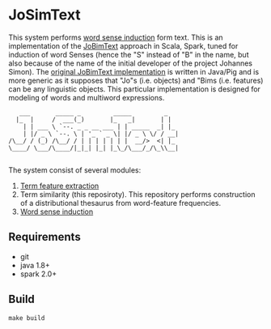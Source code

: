 JoSimText
========

This system performs [word sense induction](https://en.wikipedia.org/wiki/Word-sense_induction) form text. This is an implementation of the [JoBimText](http://www.jobimtext.org) approach 
 in Scala, Spark, tuned for induction of word Senses (hence the "S" instead of "B" in the name, but also because of the
 name of the initial developer of the project Johannes Simon). The [original JoBimText implementation](http://maggie.lt.informatik.tu-darmstadt.de/jobimtext/downloads/) is written 
 in Java/Pig and is more generic as it supposes that "Jo"s (i.e. objects) and "Bims (i.e. features) can be any linguistic objects. This particular implementation is designed for modeling of 
  words and multiword expressions. 




```
   ___       _____ _         _____         _   
  |_  |     /  ___(_)       |_   _|       | |  
    | | ___ \ `--. _ _ __ ___ | | _____  _| |_ 
    | |/ _ \ `--. \ | '_ ` _ \| |/ _ \ \/ / __|
/\__/ / (_) /\__/ / | | | | | | |  __/>  <| |_ 
\____/ \___/\____/|_|_| |_| |_\_/\___/_/\_\\__|
                                                                                            
```


The system consist of several modules:

1. [Term feature extraction](https://github.com/uhh-lt/lefex)
2. Term similarity (this reposiroty). This repository performs construction of a distributional thesaurus from word-feature frequencies.
3. [Word sense induction](https://github.com/uhh-lt/chinese-whispers)



Requirements
------------

- git
- java 1.8+
- spark 2.0+

<!--

Download Code & Prepare Data
----------------------------

- https://github.com/tudarmstadt-lt/noun-sense-induction
- https://github.com/tudarmstadt-lt/noun-sense-induction-scala
- https://github.com/tudarmstadt-lt/chinese-whispers
- https://github.com/johannessimon/wiki-wsd-task
- Place your raw text (one sentence per line) on HDFS. We will reference this file/folder in the following as TEXT_PATH. The HDFS output folder will be referenced as WSI_OUT
-->

Build
-------

```
make build
```

<!--

To run spark code:
```
spark-submit --master yarn-cluster [spark-options] --class [class-name] target/scala-2.10/noun-sense-induction_2.10-0.0.1.jar [args]
```

To avoid Spark errors, optionally increase timeouts on cluster (additional argument in spark-options):
```
--driver-java-options 
"-Dspark.core.connection.auth.wait.timeout=3600
-Dspark.core.connection.ack.wait.timeout=3600
-Dspark.akka.timeout=3600
-Dspark.storage.blockManagerSlaveTimeoutMs=360000
-Dspark.worker.timeout=360000
-Dspark.akka.retry.wait=360000
-Dspark.task.maxFailures=1"
```

Extract word/feature counts (noun-sense-induction)
------------------------

This extracts and counts words and word features (co-occurrences and dependencies) on a per-sentence basis
these frequencies are used both for DT computation, as well as for contextualization of sense clusters later on

Run the class "JoBimExtractAndCount" using Hadoop:

```
mvn-hadoop de.uhh.lt.wsi.JoBimExtractAndCount
-Dmapreduce.map.memory.mb=4096 
-Dmapreduce.task.io.sort.mb=1028
-Dmapreduce.local.map.tasks.maximum=4
-Dholing.dependencies=true
-Dholing.coocs=true
-Dmapred.max.split.size=1000000 
TEXT_PATH WSI_OUT/sentences-deps-coocs
```


- mapreduce.local.map.tasks.maximum -- maximum number of parallely executed local mappers
- holing.dependencies -- whether to write out dependency features (counts)
- holing.coocs -- whether to write out coocs (counts)
- mapred.max.split.size=1000000 -- one split is 1MB

Alternatively use the script: https://github.com/tudarmstadt-lt/joint/blob/master/run-nsi-hadoop.sh

Compute DT (noun-sense-induction-scala)
-----------

```
spark-submit 
--num-executors 260
--master yarn-cluster
--queue shortrunning
--driver-memory 7g
--executor-memory 1g
--class WordSimFromCounts
WSI_OUT/sentences-deps-coocs/DepWF-*
WSI_OUT/sentences-deps-coocs/W-*
WSI_OUT/sentences-deps-coocs/DepF-*
WSI_OUT/wordsim
100 0.0 2 10 2 LMI 3 100 100
```

- 100 -- compute 100 similar words per word
- 0.0 -- minimum feature significance is 0.0
- 2 -- use only features that were seen at least two times with every word
- 10 -- take only words seen at least 10 times
- 2 -- take only features seen at least 2 times (with any word)
- LMI -- use lexicographer's mutual information as significance score
- 3 -- round all similarities to 3 decimal places
- 100 -- use only 100 most significant features per word
- 100 -- compute only 100 most similar words per word

Alternatively use: https://github.com/tudarmstadt-lt/joint/blob/master/run-nsi-spark.sh

Sense Clustering (chinese-whispers)
-------

- Choose a local output folder to store data to (DATA_DIR)
- Save DT from HDFS to DATA_DIR/dt and run sense clustering:
```
hadoop fs -text WSI_OUT/wordsim/SimPruned/part* > DATA_DIR/dt
```

```
mvn-run de.uhh.lt.wsi.WSI
-clustering mcl
-in DATA_DIR/dt
-out DATA_DIR/dt_Clusters__e0__N010__n010-mcl
-N 10
-n 10
-e 0
```

- VM options (already set in mvn-run): -Xms8G -Xmx8G

Context Clue Aggregation (noun-sense-induction-scala)
----------

```
hadoop fs -put DATA_DIR/dt_Clusters__e0__N010__n010-mcl WSI_OUT/dt_Clusters__e0__N010__n010-mcl
```

**For co-occurrence clues:**
```
nohup spark-submit
--num-executors 200
--queue shortrunning
--master yarn-cluster
--class ClusterContextClueAggregator
--driver-memory 7g
--executor-memory 4g
WSI_OUT/dt_Clusters__e0__N010__n010-mcl
WSI_OUT/sentences-deps-coocs/W-*
WSI_OUT/sentences-deps-coocs/CoocF-*
WSI_OUT/sentences-deps-coocs/CoocWF-*
WithCoocs 10 2
```


**For dependency clues:**
```
nohup spark-submit
--num-executors 200
--queue shortrunning 
--master yarn-cluster
--class ClusterContextClueAggregator
--driver-memory 7g 
--executor-memory 4g
WSI_OUT/dt_Clusters__e0__N010__n010-mcl 
WSI_OUT/sentences-deps-coocs/W-*
WSI_OUT/sentences-deps-coocs/DepF-*
WSI_OUT/sentences-deps-coocs/DepWF-*
WithDeps 10 2```
```


Word Sense Disambiguation
----------------

```
spark-submit

--num-executors 20 --queue shortrunning --master yarn-cluster --class WSD --driver-memory 7g --executor-memory 7g --driver-java-options "-Dspark.storage.memoryFraction=0.1 -Dspark.shuffle.memoryFraction=0.1 -Dspark.core.connection.auth.wait.timeout=3600 -Dspark.core.connection.ack.wait.timeout=3600 -Dspark.akka.timeout=3600 -Dspark.storage.blockManagerSlaveTimeoutMs=360000 -Dspark.worker.timeout=360000 -Dspark.akka.retry.wait=360000 -Dspark.task.maxFailures=1 -Dspark.serializer=org.apache.spark.serializer.KryoSerializer"

target/scala-2.10/noun-sense-induction_2.10-0.0.1.jar
<SCORED-COOC-CLUES>
<SCORED-DEPENDENCY-CLUES>
<INSTANCES>
<OUTPUT>
0.00001 Product y
```

where <SCORED-COOC-CLUES> is a path on HDFS to the first file (...WithCoocs__twf2) and <SCORED-DEPENDENCY-CLUES> a path to the second file (...WithDeps__twf2). <OUTPUT> is the output path to write the result to (also on HDFS). "0.00001" is the smoothing, "Product" indicates that scores must be multiplicated, and the "y" for yes tells the classifier to take the "prior" score into account, i.e. the average cluster word frequency.

<INSTANCES> is the path of a file on HDFS containing the instances (to be sense-tagged) in the following format:

```
word <TAB> instance-id <TAB> coocs <TAB> deps
```

where instance-id is simply a unique ID for every instance, coocs is the sentence/context as a lemmatized set of words and deps is the comma-separated list of dependency features of the head word (e.g. "amod(@@,wild)").


Data Formats
========

Input Text 
----------

One text or sentence per line. Lines should not be too long, assume that line should fit in memory of one executor. 

Example:

```
This is a sample text. 
```


Feature and Word Counts
--------

```
word<TAB>freq
```

Example:

```
!disgustingly	2
!identifiable	1
!looked	1
!lounge	2
!past	1
!resorts	1
!snap	6
!stunning	1
!tells	1
!uk	2
```

Word Feature Counts
---------

```
word<TAB>feature<TAB>count
```

Example:

```
!	amod(dreadful,@)	1
!	amod(heavy,@)	1
!	appos(�,@)	1
!	ccomp(reckon,@)	1
!	conj(Bells,@)	1
!	conj(proposal,@)	1
!	dep(@,meeting)	1
!	dep(Feck,@)	1
!	dep(Meet,@)	1
!	dep(ah,@)	11
```

Sense Clusters
--------------

```
word<TAB>sense-id<TAB>keyword<TAB>cluster
```

where elements in the cluster are separated by a double space and are in the format ``word:score``

Example:
```
acid    0   word    vitamin:0.128  protein:0.126  Acid:0.125  calcium:0.118  glucose:0.104  sodium:0.1  carbohydrate:0.097  nutrient:0.097  mineral:0.097  phosphate:0.092  cholesterol:0.091  potassium:0.09  chloride:0.089  oxygen:0.086  zinc:0.084  salt:0.08  nitrogen:0.079  ammonia:0.079  magnesium:0.078  oils:0.078
```


Lexical Sample Dataset 
------------------

All fields are tab separated. The 9 column format (contexts and their gold standard labeling):
```
context_id	target	target_pos	target_position	gold_sense_ids	predict_sense_ids	golden_related	predict_related	context
```

Examples: ```https://github.com/tudarmstadt-lt/context-eval/tree/master/data/Dataset-*```

The 12 column format (+ features extracted from the context):

```
context_id	target	target_pos	target_position	gold_sense_ids	predict_sense_ids	golden_related	predict_related	context word_features holing_features target_holing_features
```

-->



